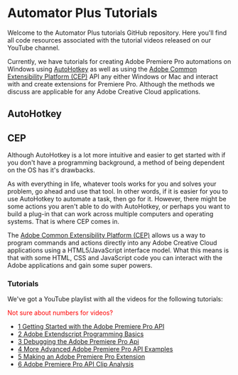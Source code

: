 # Automator Plus Tutorials

Welcome to the Automator Plus tutorials GitHub repository. Here you'll find all code resources associated with the tutorial videos released on our YouTube channel.

Currently, we have tutorials for creating Adobe Premiere Pro automations on Windows using <a href='https://www.autohotkey.com/'>AutoHotkey</a> as well as using the <a href='https://github.com/Adobe-CEP/CEP-Resources'>Adobe Common Extensibility Platform (CEP)</a> API any either Windows or Mac and interact with and create extensions for Premiere Pro. Although the methods we discuss are applicable for any Adobe Creative Cloud applications.

## AutoHotkey

## CEP 

Although AutoHotkey is a lot more intuitive and easier to get started with if you don't have a programming background, a method of being dependent on the OS has it's drawbacks. 

As with everything in life, whatever tools works for you and solves your problem, go ahead and use that tool. In other words, if it is easier for you to use AutoHotkey to automate a task, then go for it. However, there might be some actions you aren't able to do with AutoHotkey, or perhaps you want to build a plug-in that can work across multiple computers and operating systems. That is where CEP comes in.

 The <a href='https://github.com/Adobe-CEP/CEP-Resources'>Adobe Common Extensibility Platform (CEP)</a> allows us a way to program commands and actions directly into any Adobe Creative Cloud applications using a HTML5/JavaScript interface model. What this means is that with some HTML, CSS and JavaScript code you can interact with the Adobe applications and gain some super powers. 


### Tutorials

We've got a YouTube playlist with all the videos for the following tutorials:

<div style="color:red">Not sure about numbers for videos?</div>

+ <a href="./CEP/1-getting-started-with-the-adobe-premiere-pro-api/1-getting-started-with-the-adobe-premiere-pro-api.md">1 Getting Started with the Adobe Premiere Pro API</a>
+ <a href="./CEP/2-adobe-extendscript-programming-basics/2-adobe-extendscript-programming-basics.md">2 Adobe Extendscript Programming Basics</a>
+ <a href="./CEP/3-debugging-the-adobe-premiere-pro-api/3-debugging-the-adobe-premiere-pro-api.md">3 Debugging the Adobe Premiere Pro Api</a>
+ <a href="./CEP/4-more-advanced-adobe-premiere-pro-api-examples/4-more-advanced-adobe-premiere-pro-api-examples.md">4 More Advanced Adobe Premiere Pro API Examples</a>
+ <a href="./CEP/5-making-an-adobe-premiere-pro-extension/5-making-an-adobe-premiere-pro-extension.md">5 Making an Adobe Premiere Pro Extension</a>
+ <a href="./CEP/6-adobe-premiere-pro-api-clip-analysis/6-adobe-premiere-pro-api-clip-analysis.md">6 Adobe Premiere Pro API Clip Analysis</a>